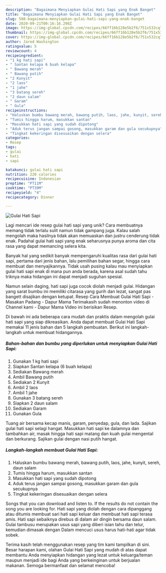```yaml
---
description: "Bagaimana Menyiapkan Gulai Hati Sapi yang Enak Banget"
title: "Bagaimana Menyiapkan Gulai Hati Sapi yang Enak Banget"
slug: 588-bagaimana-menyiapkan-gulai-hati-sapi-yang-enak-banget
date: 2020-09-21T00:16:16.298Z
image: https://img-global.cpcdn.com/recipes/66ff16b128e5b2f6/751x532cq70/gulai-hati-sapi-foto-resep-utama.jpg
thumbnail: https://img-global.cpcdn.com/recipes/66ff16b128e5b2f6/751x532cq70/gulai-hati-sapi-foto-resep-utama.jpg
cover: https://img-global.cpcdn.com/recipes/66ff16b128e5b2f6/751x532cq70/gulai-hati-sapi-foto-resep-utama.jpg
author: Jared Washington
ratingvalue: 5
reviewcount: 4
recipeingredient:
- "1 kg hati sapi"
- " Santan kelapa 6 buah kelapa"
- " Bawang merah"
- " Bawang putih"
- "2 Kunyit"
- "2 laos"
- "1 jahe"
- "3 batang sereh"
- "2 daun salam"
- " Garam"
- " Gula"
recipeinstructions:
- "Haluskan bumbu bawang merah, bawang putih, laos, jahe, kunyit, sereh, daun salam"
- "Tumis hingga harum, masukkan santan"
- "Masukkan hati sapi yang sudah dipotong"
- "Aduk terus jangan sampai gosong, masukkan garam dan gula secukupnya"
- "Tingkat kekeringan disesuaikan dengan selera"
categories:
- Resep
tags:
- gulai
- hati
- sapi

katakunci: gulai hati sapi 
nutrition: 220 calories
recipecuisine: Indonesian
preptime: "PT11M"
cooktime: "PT39M"
recipeyield: "4"
recipecategory: Dinner

---
```



![Gulai Hati Sapi](https://img-global.cpcdn.com/recipes/66ff16b128e5b2f6/751x532cq70/gulai-hati-sapi-foto-resep-utama.jpg)

Lagi mencari ide resep gulai hati sapi yang unik? Cara membuatnya memang tidak terlalu sulit namun tidak gampang juga. Kalau salah mengolah maka hasilnya tidak akan memuaskan dan justru cenderung tidak enak. Padahal gulai hati sapi yang enak seharusnya punya aroma dan cita rasa yang dapat memancing selera kita.

Banyak hal yang sedikit banyak mempengaruhi kualitas rasa dari gulai hati sapi, pertama dari jenis bahan, lalu pemilihan bahan segar, hingga cara membuat dan menyajikannya. Tidak usah pusing kalau mau menyiapkan gulai hati sapi enak di mana pun anda berada, karena asal sudah tahu triknya maka hidangan ini dapat menjadi suguhan spesial.

Namun selain daging, hati sapi juga cocok diolah menjadi gulai. Hidangan yang sarat bumbu ini memiliki citarasa yang gurih dan lezat, sangat pas bangett disajikan dengan ketupat. Resep Cara Membuat Gulai Hati Sapi - Masakan Padang - Dapur Mama Terimakasih sudah menonton video di Channel kami - Dapur Mama Video ini berisikan Resep.


Di bawah ini ada beberapa cara mudah dan praktis dalam mengolah gulai hati sapi yang siap dikreasikan. Anda dapat membuat Gulai Hati Sapi memakai 11 jenis bahan dan 5 langkah pembuatan. Berikut ini langkah-langkah untuk membuat hidangannya.

<!--inarticleads1-->

##### Bahan-bahan dan bumbu yang diperlukan untuk menyiapkan Gulai Hati Sapi:

1. Gunakan 1 kg hati sapi
1. Siapkan  Santan kelapa (6 buah kelapa)
1. Sediakan  Bawang merah
1. Ambil  Bawang putih
1. Sediakan 2 Kunyit
1. Ambil 2 laos
1. Ambil 1 jahe
1. Gunakan 3 batang sereh
1. Siapkan 2 daun salam
1. Sediakan  Garam
1. Gunakan  Gula


Tuang air bersama kecap manis, garam, penyedap, gula, dan lada. Sajikan gulai hati sapi selagi hangat. Masukkan hati sapi ke dalamnya dan tambahkan air, masak hingga hati sapi matang dan kuah gulai mengental dan berkurang. Sajikan gulai dengan nasi putih hangat. 

<!--inarticleads2-->

##### Langkah-langkah membuat Gulai Hati Sapi:

1. Haluskan bumbu bawang merah, bawang putih, laos, jahe, kunyit, sereh, daun salam
1. Tumis hingga harum, masukkan santan
1. Masukkan hati sapi yang sudah dipotong
1. Aduk terus jangan sampai gosong, masukkan garam dan gula secukupnya
1. Tingkat kekeringan disesuaikan dengan selera


Songs that you can download and listen to. If the results do not contain the song you are looking for. Hati sapi yang diolah dengan cara dipanggang atau ditumis membuat sari hati sapi keluar dan membuat hati sapi terasa amis. Hati sapi sebaiknya direbus di dalam air dingin bersama daun salam. Gulai tambusu merupakan usus sapi yang diberi isian tahu dan telur, kemudian dimasak dengan Dalam mencuci usus harus hati-hati agar tidak sobek. 

Terima kasih telah menggunakan resep yang tim kami tampilkan di sini. Besar harapan kami, olahan Gulai Hati Sapi yang mudah di atas dapat membantu Anda menyiapkan hidangan yang lezat untuk keluarga/teman maupun menjadi ide bagi Anda yang berkeinginan untuk berjualan makanan. Semoga bermanfaat dan selamat mencoba!
